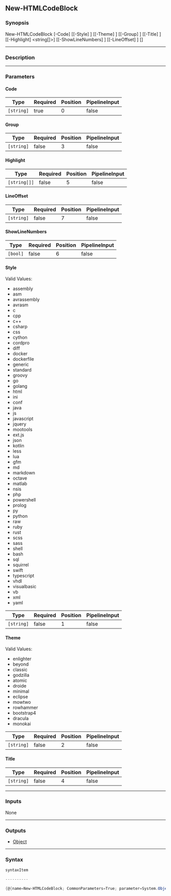 New-HTMLCodeBlock
-----------------

### Synopsis

New-HTMLCodeBlock [-Code] <string> [[-Style] <string>] [[-Theme] <string>] [[-Group] <string>] [[-Title] <string>] [[-Highlight] <string[]>] [[-ShowLineNumbers] <bool>] [[-LineOffset] <string>] [<CommonParameters>]

---

### Description

---

### Parameters
#### **Code**

|Type      |Required|Position|PipelineInput|
|----------|--------|--------|-------------|
|`[string]`|true    |0       |false        |

#### **Group**

|Type      |Required|Position|PipelineInput|
|----------|--------|--------|-------------|
|`[string]`|false   |3       |false        |

#### **Highlight**

|Type        |Required|Position|PipelineInput|
|------------|--------|--------|-------------|
|`[string[]]`|false   |5       |false        |

#### **LineOffset**

|Type      |Required|Position|PipelineInput|
|----------|--------|--------|-------------|
|`[string]`|false   |7       |false        |

#### **ShowLineNumbers**

|Type    |Required|Position|PipelineInput|
|--------|--------|--------|-------------|
|`[bool]`|false   |6       |false        |

#### **Style**

Valid Values:

* assembly
* asm
* avrassembly
* avrasm
* c
* cpp
* c++
* csharp
* css
* cython
* cordpro
* diff
* docker
* dockerfile
* generic
* standard
* groovy
* go
* golang
* html
* ini
* conf
* java
* js
* javascript
* jquery
* mootools
* ext.js
* json
* kotlin
* less
* lua
* gfm
* md
* markdown
* octave
* matlab
* nsis
* php
* powershell
* prolog
* py
* python
* raw
* ruby
* rust
* scss
* sass
* shell
* bash
* sql
* squirrel
* swift
* typescript
* vhdl
* visualbasic
* vb
* xml
* yaml

|Type      |Required|Position|PipelineInput|
|----------|--------|--------|-------------|
|`[string]`|false   |1       |false        |

#### **Theme**

Valid Values:

* enlighter
* beyond
* classic
* godzilla
* atomic
* droide
* minimal
* eclipse
* mowtwo
* rowhammer
* bootstrap4
* dracula
* monokai

|Type      |Required|Position|PipelineInput|
|----------|--------|--------|-------------|
|`[string]`|false   |2       |false        |

#### **Title**

|Type      |Required|Position|PipelineInput|
|----------|--------|--------|-------------|
|`[string]`|false   |4       |false        |

---

### Inputs
None

---

### Outputs
* [Object](https://learn.microsoft.com/en-us/dotnet/api/System.Object)

---

### Syntax
```PowerShell
syntaxItem
```
```PowerShell
----------
```
```PowerShell
{@{name=New-HTMLCodeBlock; CommonParameters=True; parameter=System.Object[]}}
```

